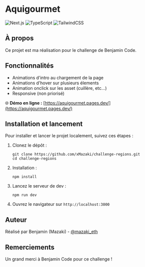 # Aquigourmet

![Next.js](https://img.shields.io/badge/Next.js-000000?style=for-the-badge&logo=next.js&logoColor=white)
![TypeScript](https://img.shields.io/badge/TypeScript-007ACC?style=for-the-badge&logo=typescript&logoColor=white)
![TailwindCSS](https://img.shields.io/badge/Tailwind_CSS-38B2AC?style=for-the-badge&logo=tailwind-css&logoColor=white)

## À propos

Ce projet est ma réalisation pour le challenge de Benjamin Code.

## Fonctionnalités

- Animations d'intro au chargement de la page
- Animations d'hover sur plusieurs élements
- Animation onclick sur les asset (cuillère, etc...)
- Responsive (non priorisé)

🌐 **Démo en ligne :** [https://aquigourmet.pages.dev/](https://aquigourmet.pages.dev/)

## Installation et lancement

Pour installer et lancer le projet localement, suivez ces étapes :

1. Clonez le dépôt :
   ```
   git clone https://github.com/xMazaki/challenge-regions.git
   cd challenge-regions
   ```

2. Installation :
   ```
   npm install
   ```

3. Lancez le serveur de dev :
   ```
   npm run dev
   ```

4. Ouvrez le navigateur sur `http://localhost:3000`

## Auteur

Réalisé par Benjamin (Mazaki) - [@mazaki_eth](https://twitter.com/mazaki_eth)

## Remerciements

Un grand merci à Benjamin Code pour ce challenge !
